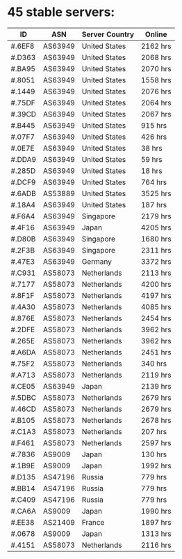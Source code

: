 # 45 stable servers:

| ID | ASN | Server Country | Online |
| ------ | ------ | ------ | ------ |
| #.6EF8 | AS63949 | United States | 2162 hrs |
| #.D363 | AS63949 | United States | 2068 hrs |
| #.BA95 | AS63949 | United States | 2070 hrs |
| #.8051 | AS63949 | United States | 1558 hrs |
| #.1449 | AS63949 | United States | 2076 hrs |
| #.75DF | AS63949 | United States | 2064 hrs |
| #.39CD | AS63949 | United States | 2067 hrs |
| #.B445 | AS63949 | United States | 915 hrs |
| #.07F7 | AS63949 | United States | 426 hrs |
| #.0E7E | AS63949 | United States | 38 hrs |
| #.DDA9 | AS63949 | United States | 59 hrs |
| #.285D | AS63949 | United States | 18 hrs |
| #.DCF9 | AS63949 | United States | 764 hrs |
| #.6ADB | AS53889 | United States | 3525 hrs |
| #.18A4 | AS63949 | United States | 187 hrs |
| #.F6A4 | AS63949 | Singapore | 2179 hrs |
| #.4F16 | AS63949 | Japan | 4205 hrs |
| #.D80B | AS63949 | Singapore | 1680 hrs |
| #.2F3B | AS63949 | Singapore | 2311 hrs |
| #.47E3 | AS63949 | Germany | 3372 hrs |
| #.C931 | AS58073 | Netherlands | 2113 hrs |
| #.7177 | AS58073 | Netherlands | 4200 hrs |
| #.8F1F | AS58073 | Netherlands | 4197 hrs |
| #.4A30 | AS58073 | Netherlands | 4085 hrs |
| #.876E | AS58073 | Netherlands | 2454 hrs |
| #.2DFE | AS58073 | Netherlands | 3962 hrs |
| #.265E | AS58073 | Netherlands | 3962 hrs |
| #.A6DA | AS58073 | Netherlands | 2451 hrs |
| #.75F2 | AS58073 | Netherlands | 340 hrs |
| #.A713 | AS58073 | Netherlands | 2119 hrs |
| #.CE05 | AS63949 | Japan | 2139 hrs |
| #.5DBC | AS58073 | Netherlands | 2679 hrs |
| #.46CD | AS58073 | Netherlands | 2679 hrs |
| #.B105 | AS58073 | Netherlands | 2678 hrs |
| #.C1A3 | AS58073 | Netherlands | 207 hrs |
| #.F461 | AS58073 | Netherlands | 2597 hrs |
| #.7836 | AS9009 | Japan | 130 hrs |
| #.1B9E | AS9009 | Japan | 1992 hrs |
| #.D135 | AS47196 | Russia | 779 hrs |
| #.BB14 | AS47196 | Russia | 779 hrs |
| #.C409 | AS47196 | Russia | 779 hrs |
| #.CA6A | AS9009 | Japan | 1990 hrs |
| #.EE38 | AS21409 | France | 1897 hrs |
| #.0678 | AS9009 | Japan | 1313 hrs |
| #.4151 | AS58073 | Netherlands | 2116 hrs |

